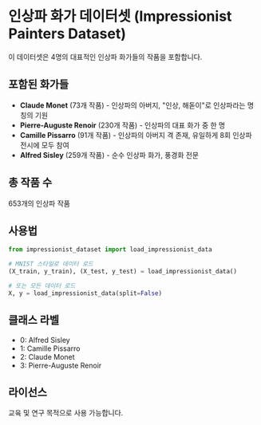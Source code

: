 # 인상파 화가 데이터셋 (Impressionist Painters Dataset)

이 데이터셋은 4명의 대표적인 인상파 화가들의 작품을 포함합니다.

## 포함된 화가들

- **Claude Monet** (73개 작품) - 인상파의 아버지, "인상, 해돋이"로 인상파라는 명칭의 기원
- **Pierre-Auguste Renoir** (230개 작품) - 인상파의 대표 화가 중 한 명
- **Camille Pissarro** (91개 작품) - 인상파의 아버지 격 존재, 유일하게 8회 인상파 전시에 모두 참여
- **Alfred Sisley** (259개 작품) - 순수 인상파 화가, 풍경화 전문

## 총 작품 수
653개의 인상파 작품

## 사용법

```python
from impressionist_dataset import load_impressionist_data

# MNIST 스타일로 데이터 로드
(X_train, y_train), (X_test, y_test) = load_impressionist_data()

# 또는 모든 데이터 로드
X, y = load_impressionist_data(split=False)
```

## 클래스 라벨
- 0: Alfred Sisley
- 1: Camille Pissarro  
- 2: Claude Monet
- 3: Pierre-Auguste Renoir

## 라이선스
교육 및 연구 목적으로 사용 가능합니다.
